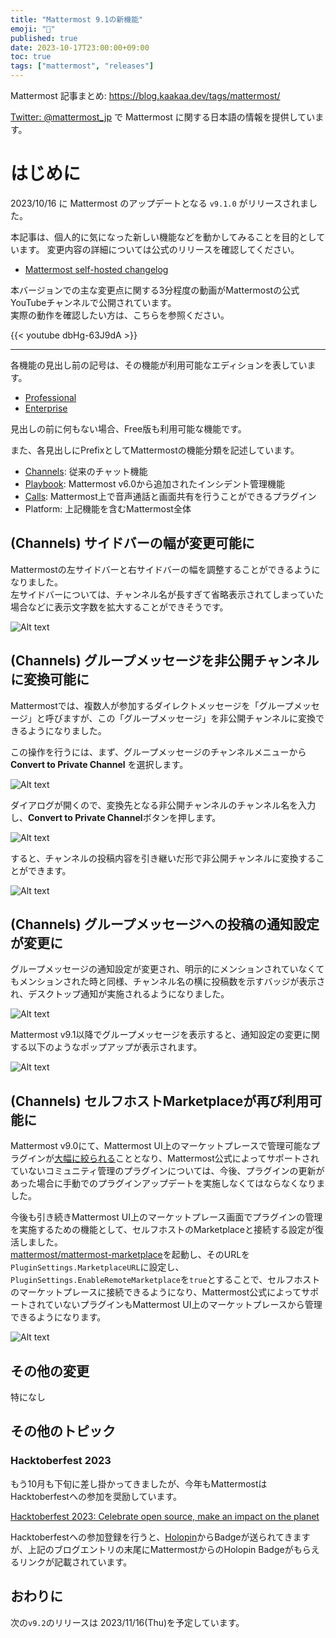```yaml
---
title: "Mattermost 9.1の新機能"
emoji: "🎉"
published: true
date: 2023-10-17T23:00:00+09:00
toc: true
tags: ["mattermost", "releases"]
---
```


Mattermost 記事まとめ: https://blog.kaakaa.dev/tags/mattermost/

[Twitter: @mattermost_jp](https://twitter.com/mattermost_jp) で Mattermost に関する日本語の情報を提供しています。

# はじめに

2023/10/16 に Mattermost のアップデートとなる `v9.1.0` がリリースされました。  

本記事は、個人的に気になった新しい機能などを動かしてみることを目的としています。
変更内容の詳細については公式のリリースを確認してください。

- [Mattermost self\-hosted changelog](https://docs.mattermost.com/install/self-managed-changelog.html#release-v9-1-feature-release)

本バージョンでの主な変更点に関する3分程度の動画がMattermostの公式YouTubeチャンネルで公開されています。  
実際の動作を確認したい方は、こちらを参照ください。

{{< youtube dbHg-63J9dA >}}

---

各機能の見出し前の記号は、その機能が利用可能なエディションを表しています。

- [Professional](https://mattermost.com/pricing/)
- [Enterprise](https://mattermost.com/pricing/)

見出しの前に何もない場合、Free版も利用可能な機能です。

また、各見出しにPrefixとしてMattermostの機能分類を記述しています。

- [Channels](https://docs.mattermost.com/guides/channels.html): 従来のチャット機能
- [Playbook](https://docs.mattermost.com/guides/playbooks.html): Mattermost v6.0から追加されたインシデント管理機能
- [Calls](https://docs.mattermost.com/channels/make-calls.html): Mattermost上で音声通話と画面共有を行うことができるプラグイン
- Platform: 上記機能を含むMattermost全体

## (Channels) サイドバーの幅が変更可能に

Mattermostの左サイドバーと右サイドバーの幅を調整することができるようになりました。  
左サイドバーについては、チャンネル名が長すぎて省略表示されてしまっていた場合などに表示文字数を拡大することができそうです。

![Alt text](https://blog.kaakaa.dev/images/posts/mattermost/releases-9.1/channels-resize-sidebar.gif)


## (Channels) グループメッセージを非公開チャンネルに変換可能に

Mattermostでは、複数人が参加するダイレクトメッセージを「グループメッセージ」と呼びますが、この「グループメッセージ」を非公開チャンネルに変換できるようになりました。

この操作を行うには、まず、グループメッセージのチャンネルメニューから **Convert to Private Channel** を選択します。

![Alt text](https://blog.kaakaa.dev/images/posts/mattermost/releases-9.1/channels-gm-convert-menu.png)

ダイアログが開くので、変換先となる非公開チャンネルのチャンネル名を入力し、**Convert to Private Channel**ボタンを押します。

![Alt text](https://blog.kaakaa.dev/images/posts/mattermost/releases-9.1/channels-gm-convert-dialog.png)

すると、チャンネルの投稿内容を引き継いだ形で非公開チャンネルに変換することができます。

![Alt text](https://blog.kaakaa.dev/images/posts/mattermost/releases-9.1/channels-gm-convert-after.png)

## (Channels) グループメッセージへの投稿の通知設定が変更に

グループメッセージの通知設定が変更され、明示的にメンションされていなくてもメンションされた時と同様、チャンネル名の横に投稿数を示すバッジが表示され、デスクトップ通知が実施されるようになりました。

![Alt text](https://blog.kaakaa.dev/images/posts/mattermost/releases-9.1/channels-gm-notification.png)

Mattermost v9.1以降でグループメッセージを表示すると、通知設定の変更に関する以下のようなポップアップが表示されます。

![Alt text](https://blog.kaakaa.dev/images/posts/mattermost/releases-9.1/channels-gm-notification-popup.png)


## (Channels) セルフホストMarketplaceが再び利用可能に

Mattermost v9.0にて、Mattermost UI上のマーケットプレースで管理可能なプラグインが[大幅に絞られる](https://blog.kaakaa.dev/post/mattermost/releases-9.0/#boards-plugin%E3%82%92%E5%A7%8B%E3%82%81%E3%81%A8%E3%81%97%E3%81%9F%E5%A4%9A%E3%81%8F%E3%81%AE%E3%83%97%E3%83%A9%E3%82%B0%E3%82%A4%E3%83%B3%E3%81%AE%E3%82%B3%E3%83%9F%E3%83%A5%E3%83%8B%E3%83%86%E3%82%A3%E3%81%B8%E3%82%B5%E3%83%9D%E3%83%BC%E3%83%88%E3%81%AE%E7%A7%BB%E8%A1%8C)こととなり、Mattermost公式によってサポートされていないコミュニティ管理のプラグインについては、今後、プラグインの更新があった場合に手動でのプラグインアップデートを実施しなくてはならなくなりました。

今後も引き続きMattermost UI上のマーケットプレース画面でプラグインの管理を実施するための機能として、セルフホストのMarketplaceと接続する設定が復活しました。  
[mattermost/mattermost\-marketplace](https://github.com/mattermost/mattermost-marketplace)を起動し、そのURLを`PluginSettings.MarketplaceURL`に設定し、`PluginSettings.EnableRemoteMarketplace`を`true`とすることで、セルフホストのマーケットプレースに接続できるようになり、Mattermost公式によってサポートされていないプラグインもMattermost UI上のマーケットプレースから管理できるようになります。

![Alt text](https://blog.kaakaa.dev/images/posts/mattermost/releases-9.1/channels-marketplace.png)

## その他の変更

特になし

## その他のトピック

### Hacktoberfest 2023

もう10月も下旬に差し掛かってきましたが、今年もMattermostはHacktoberfestへの参加を奨励しています。

[Hacktoberfest 2023: Celebrate open source, make an impact on the planet](https://mattermost.com/blog/mattermost-hacktoberfest-2023/)

Hacktoberfestへの参加登録を行うと、[Holopin](https://www.holopin.io/)からBadgeが送られてきますが、上記のブログエントリの末尾にMattermostからのHolopin Badgeがもらえるリンクが記載されています。

## おわりに
次の`v9.2`のリリースは 2023/11/16(Thu)を予定しています。  
